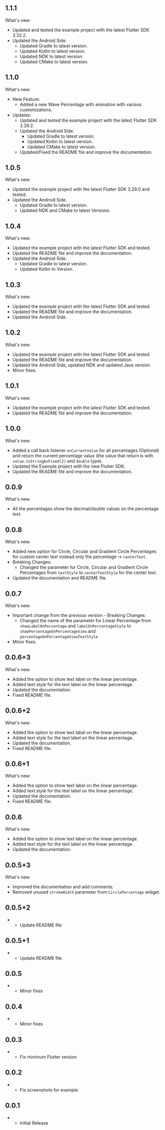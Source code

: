 ## 1.1.1

What's new:
- Updated and tested the example project with the latest Flutter SDK 3.32.2.
- Updated the Android Side.
  - Updated Gradle to latest version.
  - Updated Kotlin to latest version.
  - Updated NDK to latest version.
  - Updated CMake to latest version.

## 1.1.0

What's new:
- New Feature:
  - Added a new Wave Percentage with animation with various customizations.
- Updates:
  - Updated and tested the example project with the latest Flutter SDK 3.29.2.
  - Updated the Android Side.
    - Updated Gradle to latest version.
    - Updated Kotlin to latest version.
    - Updated CMake to latest version.
  - Updated/Fixed the README file and improve the documentation.

## 1.0.5

What's new:
- Updated the example project with the latest Flutter SDK 3.29.0 and tested.
- Updated the Android Side.
  - Updated Gradle to latest version.
  - Updated NDK and CMake to latest Versions.

## 1.0.4

What's new:
- Updated the example project with the latest Flutter SDK and tested.
- Updated the README file and improve the documentation.
- Updated the Android Side.
  - Updated Gradle to latest version.
  - Updated Kotlin to Version.

## 1.0.3

What's new:
- Updated the example project with the latest Flutter SDK and tested.
- Updated the README file and improve the documentation.
- Updated the Android Side.

## 1.0.2

What's new:
- Updated the example project with the latest Flutter SDK and tested.
- Updated the README file and improve the documentation.
- Updated the Android Side, updated NDK and updated Java version.
- Minor fixes.

## 1.0.1

What's new:
- Updated the example project with the latest Flutter SDK and tested.
- Updated the README file and improve the documentation.

## 1.0.0

What's new:
- Added a call back listener `onCurrentValue` for all percentages (Optional) and return the current percentage value (the value that return is with `value.toStringAsFixed(2)` and `double` type).
- Updated the Example project with the new Flutter SDK.
- Updated the README file and improve the documentation.

## 0.0.9

What's new:
- All the percentages show the decimal/double values on the percentage text.

## 0.0.8

What's new:
- Added new option for Circle, Circular and Gradient Circle Percentages for custom center text instead only the percentage -> `centerText`.
- Breaking Changes:
  - Changed the parameter for Circle, Circular and Gradient Circle Percentages from `textStyle` to `centerTextStyle` for the center text.
- Updated the documentation and README file.

## 0.0.7

What's new:
- Important change from the previous version - Breaking Changes:
  - Changed the name of the parameter for Linear Percentage from `showLabelOnPercentage` and `labelOnPercentageStyle` to `showPercentageOnPercentageView` and `percentageOnPercentageViewTextStyle`
- Minor fixes.

## 0.0.6+3

What's new:
- Added the option to show text label on the linear percentage.
- Added text style for the text label on the linear percentage.
- Updated the documentation.
- Fixed README file.

## 0.0.6+2

What's new:
- Added the option to show text label on the linear percentage.
- Added text style for the text label on the linear percentage.
- Updated the documentation.
- Fixed README file.

## 0.0.6+1

What's new:
- Added the option to show text label on the linear percentage.
- Added text style for the text label on the linear percentage.
- Updated the documentation.
- Fixed README file.

## 0.0.6

What's new:
- Added the option to show text label on the linear percentage.
- Added text style for the text label on the linear percentage.
- Updated the documentation.

## 0.0.5+3

What's new:
- Improved the documentation and add comments.
- Removed unused `strokeWidth` parameter from `CirclePercentage` widget.

## 0.0.5+2

* - Update README file

## 0.0.5+1

* - Update README file

## 0.0.5

* - Minor fixes

## 0.0.4

* - Minor fixes

## 0.0.3

* - Fix minimum Flutter version

## 0.0.2

* - Fix screenshots for example

## 0.0.1

* - Initial Release
